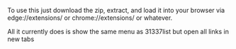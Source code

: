 To use this just download the zip, extract, and load it into your browser via edge://extensions/ or chrome://extensions/ or whatever.

All it currently does is show the same menu as 31337list but open all links in new tabs
